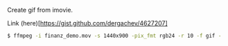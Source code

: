 
Create gif from imovie. 

Link (here)[https://gist.github.com/dergachev/4627207]

```bash
$ ffmpeg -i finanz_demo.mov -s 1440x900 -pix_fmt rgb24 -r 10 -f gif - | gifsicle --optimize=3 --delay=3 > finanz.gif
```
